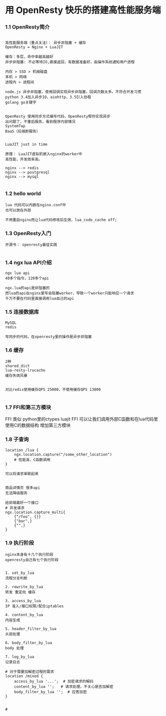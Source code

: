 # 用 OpenResty 快乐的搭建高性能服务端

### 1.1 OpenResty简介 
```

高性能服务端（重点关注）： 异步非阻塞 + 缓存
OpenResty = Nginx + LuaJIT

缓存：多层，命中率越高越好
异步非阻塞: 不必等待IO,直接返回，有数据准备好，由操作系统通知用户进程

内存 > SSD > 机械磁盘
本机 > 网络
进程内 > 进程间

node.js 异步非阻塞，使用回调实现异步非阻塞，回调次数太多。不符合开发习惯
python 3.4加入异步IO，aiohttp，3.5引入协程
golang go关键字


OpenResty 使用同步方式编写代码，OpenResty帮你实现异步
出问题了，不重启服务，看到程序内部情况
SystemTap
BaaS（后端即服务）


LuaJIT just in time

原理： LuaJIT虚拟机嵌入nginx的worker中
高性能，开发效率高。

nginx --> redis
nginx --> postgresql
nginx --> mysql


```



### 1.2 hello world 
```
lua 代码可以内嵌在nginx.conf中
也可以放在外部

不用重启nginx而让lua代码修改后生效，lua_code_cache off;

```


### 1.3 OpenResty入门 
```
开源书： openresty最佳实践


```
### 1.4 ngx lua API介绍 
```
ngx lua api
40多个指令，120多个api

ngx.lua的api是非阻塞的
而lua的api在nginx里写会阻塞worker，导致一个worker只能响应一个请求
千万不要在代码里直接调用lua自己的api

```
### 1.5 连接数据库 
```
MySQL
redis

写同步的代码，在openresty里的操作是异步非阻塞
```


### 1.6 缓存
```
2种
shared_dict
lua-resty-lrucache
缓存失效风暴


对比redis使用缓存QPS 25000，不使用缓存QPS 13000


```

### 1.7 FFI和第三方模块
FFI 类似 python里的ctypes
luajit FFI 可以让我们调用外部C函数和在lua代码里使用C的数据结构
增加第三方模块



### 1.8 子查询
```
location /lua {
	ngx.location.capture("/some_other_location")
	# 性能高，C函数调用
}

可以将请求串联起来


商品详情页 很多api
无法降级服务

给前端最好一个接口
# 并发请求
ngx.location.capture_multi{
	{"/foo", {}}
	{"bar",}
	{"",}
}

```
### 1.9 执行阶段 
```
nginx本身有十几个执行阶段
openresty自己有七个执行阶段


1. set_by_lua
流程分支判断

2. rewrite_by_lua
转发 重定向 缓存

3. access_by_lua
IP 准入/接口权限/配合iptables

4. content_by_lua
内容生成

5. header_filter_by_lua
头部处理

6. body_filter_by_lua
body 处理

7. log_by_lua
记录日志

# 对于需要加解密过程的需求
location /mixed {
	access_by_lua '...';  # 加密请求的解码
	content_by_lua '';   # 请求处理，不关心是否加解密
	body_filter_by_lua '';  # 应答加密
}


# 


```



